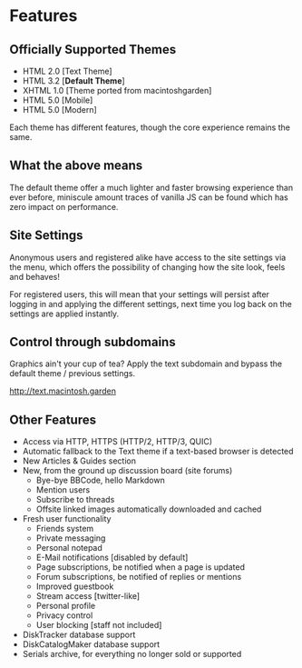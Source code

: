 # Features

## Officially Supported Themes
* HTML 2.0 [Text Theme]
* HTML 3.2 [**Default Theme**]
* XHTML 1.0 [Theme ported from macintoshgarden]
* HTML 5.0 [Mobile]
* HTML 5.0 [Modern]

Each theme has different features, though the core experience remains the same.

## What the above means
The default theme offer a much lighter and faster browsing experience than ever before, miniscule amount traces of vanilla JS can be found which has zero impact on performance.

## Site Settings
Anonymous users and registered alike have access to the site settings via the menu, which offers the possibility of changing how the site look, feels and behaves!  

For registered users, this will mean that your settings will persist after logging in and applying the different settings, next time you log back on the settings are applied instantly.

## Control through subdomains
Graphics ain't your cup of tea? Apply the text subdomain and bypass the default theme / previous settings.

http://text.macintosh.garden

## Other Features
* Access via HTTP, HTTPS (HTTP/2, HTTP/3, QUIC)
* Automatic fallback to the Text theme if a text-based browser is detected
* New Articles & Guides section
* New, from the ground up discussion board (site forums)
  * Bye-bye BBCode, hello Markdown
  * Mention users
  * Subscribe to threads
  * Offsite linked images automatically downloaded and cached
* Fresh user functionality
  * Friends system
  * Private messaging
  * Personal notepad
  * E-Mail notifications [disabled by default]
  * Page subscriptions, be notified when a page is updated
  * Forum subscriptions, be notified of replies or mentions
  * Improved guestbook
  * Stream access [twitter-like]
  * Personal profile
  * Privacy control
  * User blocking [staff not included]
* DiskTracker database support
* DiskCatalogMaker database support
* Serials archive, for everything no longer sold or supported
